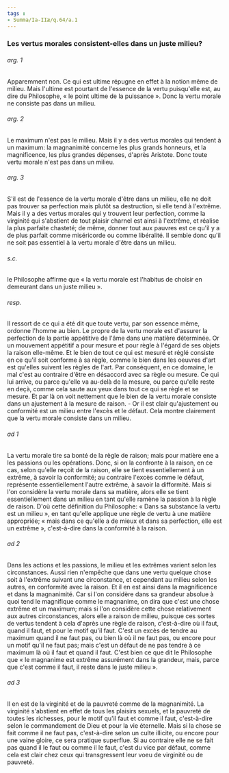 ```yaml
---
tags : 
- Summa/Ia-IIæ/q.64/a.1
---
```


### Les vertus morales consistent-elles dans un juste milieu?

###### arg. 1
Apparemment non. Ce qui est ultime répugne en effet à la notion même de milieu. Mais l'ultime est pourtant de l'essence de la vertu puisqu'elle est, au dire du Philosophe, « le point ultime de la puissance ». Donc la vertu morale ne consiste pas dans un milieu. 

###### arg. 2
Le maximum n'est pas le milieu. Mais il y a des vertus morales qui tendent à un maximum: la magnanimité concerne les plus grands honneurs, et la magnificence, les plus grandes dépenses, d'après Aristote. Donc toute vertu morale n'est pas dans un milieu. 

###### arg. 3
S'il est de l'essence de la vertu morale d'être dans un milieu, elle ne doit pas trouver sa perfection mais plutôt sa destruction, si elle tend à l'extrême. Mais il y a des vertus morales qui y trouvent leur perfection, comme la virginité qui s'abstient de tout plaisir charnel est ainsi à l'extrême, et réalise la plus parfaite chasteté; de même, donner tout aux pauvres est ce qu'il y a de plus parfait comme miséricorde ou comme libéralité. Il semble donc qu'il ne soit pas essentiel à la vertu morale d'être dans un milieu. 

###### s.c.
le Philosophe affirme que « la vertu morale est l'habitus de choisir en demeurant dans un juste milieu ». 

###### resp.
Il ressort de ce qui a été dit que toute vertu, par son essence même, ordonne l'homme au bien. Le propre de la vertu morale est d'assurer la perfection de la partie appétitive de l'âme dans une matière déterminée. Or un mouvement appétitif a pour mesure et pour règle à l'égard de ses objets la raison elle-même. Et le bien de tout ce qui est mesuré et réglé consiste en ce qu'il soit conforme à sa règle, comme le bien dans les oeuvres d'art est qu'elles suivent les règles de l'art. Par conséquent, en ce domaine, le mal c'est au contraire d'être en désaccord avec sa règle ou mesure. Ce qui lui arrive, ou parce qu'elle va au-delà de la mesure, ou parce qu'elle reste en deçà, comme cela saute aux yeux dans tout ce qui se règle et se mesure. Et par là on voit nettement que le bien de la vertu morale consiste dans un ajustement à la mesure de raison. - Or il est clair qu'ajustement ou conformité est un milieu entre l'excès et le défaut. Cela montre clairement que la vertu morale consiste dans un milieu. 

###### ad 1
La vertu morale tire sa bonté de la règle de raison; mais pour matière ene a les passions ou les opérations. Donc, si on la confronte à la raison, en ce cas, selon qu'elle reçoit de la raison, elle se tient essentiellement à un extrême, à savoir la conformité; au contraire l'excès comme le défaut, représente essentiellement l'autre extrême, à savoir la difformité. Mais si l'on considère la vertu morale dans sa matière, alors elle se tient essentiellement dans un milieu en tant qu'elle ramène la passion à la règle de raison. D'où cette définition du Philosophe: « Dans sa substance la vertu est un milieu », en tant qu'elle applique une règle de vertu à une matière appropriée; « mais dans ce qu'elle a de mieux et dans sa perfection, elle est un extrême », c'est-à-dire dans la conformité à la raison. 

###### ad 2
Dans les actions et les passions, le milieu et les extrêmes varient selon les circonstances. Aussi rien n'empêche que dans une vertu quelque chose soit à l'extrême suivant une circonstance, et cependant au milieu selon les autres, en conformité avec la raison. Et il en est ainsi dans la magnificence et dans la magnanimité. Car si l'on considère dans sa grandeur absolue à quoi tend le magnifique comme le magnanime, on dira que c'est une chose extrême et un maximum; mais si l'on considère cette chose relativement aux autres circonstances, alors elle a raison de milieu, puisque ces sortes de vertus tendent à cela d'après une règle de raison, c'est-à-dire où il faut, quand il faut, et pour le motif qu'il faut. C'est un excès de tendre au maximum quand il ne faut pas, ou bien là où il ne faut pas, ou encore pour un motif qu'il ne faut pas; mais c'est un défaut de ne pas tendre à ce maximum là où il faut et quand il faut. C'est bien ce que dit le Philosophe que « le magnanime est extrême assurément dans la grandeur, mais, parce que c'est comme il faut, il reste dans le juste milieu ». 

###### ad 3
Il en est de la virginité et de la pauvreté comme de la magnanimité. La virginité s'abstient en effet de tous les plaisirs sexuels, et la pauvreté de toutes les richesses, pour le motif qu'il faut et comme il faut, c'est-à-dire selon le commandement de Dieu et pour la vie éternelle. Mais si la chose se fait comme il ne faut pas, c'est-à-dire selon un culte illicite, ou encore pour une vaine gloire, ce sera pratique superflue. Si au contraire elle ne se fait pas quand il le faut ou comme il le faut, c'est du vice par défaut, comme cela est clair chez ceux qui transgressent leur voeu de virginité ou de pauvreté. 

